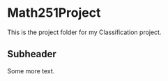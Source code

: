 # Math251Project

This is the project folder for my Classification project.

## Subheader

Some more text.